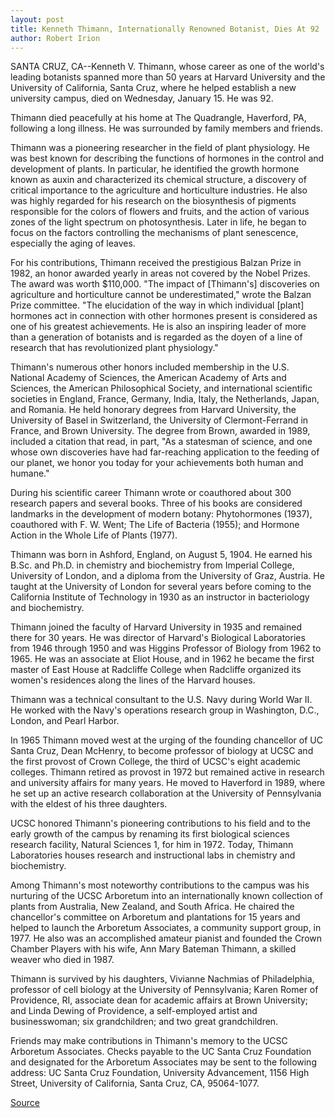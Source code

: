 ```yaml
---
layout: post
title: Kenneth Thimann, Internationally Renowned Botanist, Dies At 92
author: Robert Irion 
---
```


SANTA CRUZ, CA--Kenneth V. Thimann, whose career as one of the  world's leading botanists spanned more than 50 years at Harvard  University and the University of California, Santa Cruz, where he  helped establish a new university campus, died on Wednesday,  January 15. He was 92.

Thimann died peacefully at his home at The Quadrangle,  Haverford, PA, following a long illness. He was surrounded by family  members and friends.

Thimann was a pioneering researcher in the field of plant  physiology. He was best known for describing the functions of  hormones in the control and development of plants. In particular, he  identified the growth hormone known as auxin and characterized its  chemical structure, a discovery of critical importance to the  agriculture and horticulture industries. He also was highly regarded  for his research on the biosynthesis of pigments responsible for the  colors of flowers and fruits, and the action of various zones of the  light spectrum on photosynthesis. Later in life, he began to focus on  the factors controlling the mechanisms of plant senescence,  especially the aging of leaves.

For his contributions, Thimann received the prestigious Balzan  Prize in 1982, an honor awarded yearly in areas not covered by the  Nobel Prizes. The award was worth $110,000. "The impact of  [Thimann's] discoveries on agriculture and horticulture cannot be  underestimated," wrote the Balzan Prize committee. "The elucidation  of the way in which individual [plant] hormones act in connection  with other hormones present is considered as one of his greatest  achievements. He is also an inspiring leader of more than a  generation of botanists and is regarded as the doyen of a line of  research that has revolutionized plant physiology."

Thimann's numerous other honors included membership in the  U.S. National Academy of Sciences, the American Academy of Arts  and Sciences, the American Philosophical Society, and international  scientific societies in England, France, Germany, India, Italy, the  Netherlands, Japan, and Romania. He held honorary degrees from  Harvard University, the University of Basel in Switzerland, the  University of Clermont-Ferrand in France, and Brown University. The  degree from Brown, awarded in 1989, included a citation that read,  in part, "As a statesman of science, and one whose own discoveries  have had far-reaching application to the feeding of our planet, we  honor you today for your achievements both human and humane."

During his scientific career Thimann wrote or coauthored  about 300 research papers and several books. Three of his books are  considered landmarks in the development of modern botany:  Phytohormones (1937), coauthored with F. W. Went; The Life of  Bacteria (1955); and Hormone Action in the Whole Life of Plants  (1977).

Thimann was born in Ashford, England, on August 5, 1904. He  earned his B.Sc. and Ph.D. in chemistry and biochemistry from  Imperial College, University of London, and a diploma from the  University of Graz, Austria. He taught at the University of London for  several years before coming to the California Institute of  Technology in 1930 as an instructor in bacteriology and  biochemistry.

Thimann joined the faculty of Harvard University in 1935 and  remained there for 30 years. He was director of Harvard's Biological  Laboratories from 1946 through 1950 and was Higgins Professor of  Biology from 1962 to 1965. He was an associate at Eliot House, and  in 1962 he became the first master of East House at Radcliffe  College when Radcliffe organized its women's residences along the  lines of the Harvard houses.

Thimann was a technical consultant to the U.S. Navy during  World War II. He worked with the Navy's operations research group in  Washington, D.C., London, and Pearl Harbor.

In 1965 Thimann moved west at the urging of the founding  chancellor of UC Santa Cruz, Dean McHenry, to become professor of  biology at UCSC and the first provost of Crown College, the third of  UCSC's eight academic colleges. Thimann retired as provost in 1972  but remained active in research and university affairs for many  years. He moved to Haverford in 1989, where he set up an active  research collaboration at the University of Pennsylvania with the  eldest of his three daughters.

UCSC honored Thimann's pioneering contributions to his field  and to the early growth of the campus by renaming its first  biological sciences research facility, Natural Sciences 1, for him in  1972\. Today, Thimann Laboratories houses research and  instructional labs in chemistry and biochemistry.

Among Thimann's most noteworthy contributions to the campus  was his nurturing of the UCSC Arboretum into an internationally  known collection of plants from Australia, New Zealand, and South  Africa. He chaired the chancellor's committee on Arboretum and  plantations for 15 years and helped to launch the Arboretum  Associates, a community support group, in 1977. He also was an  accomplished amateur pianist and founded the Crown Chamber  Players with his wife, Ann Mary Bateman Thimann, a skilled weaver  who died in 1987.

Thimann is survived by his daughters, Vivianne Nachmias of  Philadelphia, professor of cell biology at the University of  Pennsylvania; Karen Romer of Providence, RI, associate dean for  academic affairs at Brown University; and Linda Dewing of  Providence, a self-employed artist and businesswoman; six  grandchildren; and two great grandchildren.

Friends may make contributions in Thimann's memory to the  UCSC Arboretum Associates. Checks payable to the UC Santa Cruz  Foundation and designated for the Arboretum Associates may be sent  to the following address: UC Santa Cruz Foundation, University  Advancement, 1156 High Street, University of California, Santa  Cruz, CA, 95064-1077.

[Source](http://www1.ucsc.edu/news_events/press_releases/archive/96-97/01-97/011697-Kenneth_Thimann_fou.html "Permalink to 011697-Kenneth_Thimann_fou")
